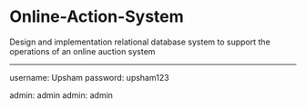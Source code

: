 # Online-Action-System
Design and implementation relational database system to support the operations of an online auction system

************************
username: Upsham
password: upsham123

admin: admin
admin: admin
